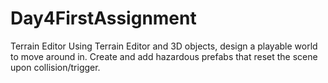 # Day4FirstAssignment
Terrain Editor Using Terrain Editor and 3D objects, design a playable world to move around in. Create and add hazardous prefabs that reset the scene upon collision/trigger.
